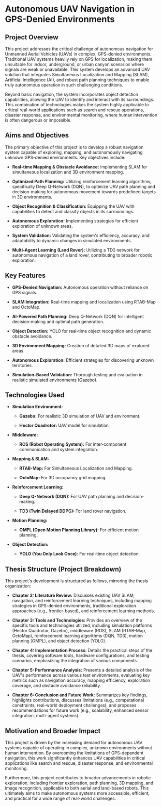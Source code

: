# Autonomous UAV Navigation in GPS-Denied Environments

## Project Overview

This project addresses the critical challenge of autonomous navigation for Unmanned Aerial Vehicles (UAVs) in complex, GPS-denied environments. Traditional UAV systems heavily rely on GPS for localization, making them unsuitable for indoor, underground, or urban canyon scenarios where signals are weak or unavailable. This system develops an advanced UAV solution that integrates Simultaneous Localization and Mapping (SLAM), Artificial Intelligence (AI), and robust path planning techniques to enable truly autonomous operation in such challenging conditions.

Beyond basic navigation, the system incorporates object detection capabilities, allowing the UAV to identify and interact with its surroundings. This combination of technologies makes the system highly applicable to critical real-world applications such as search and rescue operations, disaster response, and environmental monitoring, where human intervention is often dangerous or impossible.

## Aims and Objectives

The primary objective of this project is to develop a robust navigation system capable of exploring, mapping, and autonomously navigating unknown GPS-denied environments. Key objectives include:

* **Real-time Mapping & Obstacle Avoidance:** Implementing SLAM for simultaneous localization and 3D environment mapping.

* **Optimized Path Planning:** Utilizing reinforcement learning algorithms, specifically Deep Q-Network (DQN), to optimize UAV path planning and decision-making for autonomous movement towards predefined targets in 3D environments.

* **Object Recognition & Classification:** Equipping the UAV with capabilities to detect and classify objects in its surroundings.

* **Autonomous Exploration:** Implementing strategies for efficient exploration of unknown areas.

* **System Validation:** Validating the system's efficiency, accuracy, and adaptability to dynamic changes in simulated environments.

* **Multi-Agent Learning (Land Rover):** Utilizing a TD3 network for autonomous navigation of a land rover, contributing to broader robotic exploration.

## Key Features

* **GPS-Denied Navigation:** Autonomous operation without reliance on GPS signals.

* **SLAM Integration:** Real-time mapping and localization using RTAB-Map and OctoMap.

* **AI-Powered Path Planning:** Deep Q-Network (DQN) for intelligent decision-making and optimal path generation.

* **Object Detection:** YOLO for real-time object recognition and dynamic obstacle avoidance.

* **3D Environment Mapping:** Creation of detailed 3D maps of explored areas.

* **Autonomous Exploration:** Efficient strategies for discovering unknown territories.

* **Simulation-Based Validation:** Thorough testing and evaluation in realistic simulated environments (Gazebo).

## Technologies Used

* **Simulation Environment:**

  * **Gazebo:** For realistic 3D simulation of UAV and environment.

  * **Hector Quadrotor:** UAV model for simulation.

* **Middleware:**

  * **ROS (Robot Operating System):** For inter-component communication and system integration.

* **Mapping & SLAM:**

  * **RTAB-Map:** For Simultaneous Localization and Mapping.

  * **OctoMap:** For 3D occupancy grid mapping.

* **Reinforcement Learning:**

  * **Deep Q-Network (DQN):** For UAV path planning and decision-making.

  * **TD3 (Twin Delayed DDPG):** For land rover navigation.

* **Motion Planning:**

  * **OMPL (Open Motion Planning Library):** For efficient motion planning.

* **Object Detection:**

  * **YOLO (You Only Look Once):** For real-time object detection.

## Thesis Structure (Project Breakdown)

This project's development is structured as follows, mirroring the thesis organization:

* **Chapter 2: Literature Review:** Discusses existing UAV SLAM, navigation, and reinforcement learning techniques, including mapping strategies in GPS-denied environments, traditional exploration approaches (e.g., frontier-based), and reinforcement learning methods.

* **Chapter 3: Tools and Technologies:** Provides an overview of the specific tools and technologies utilized, including simulation platforms (Hector Quadrotor, Gazebo), middleware (ROS), SLAM (RTAB-Map, OctoMap), reinforcement learning algorithms (DQN, TD3), motion planning (OMPL), and object detection (YOLO).

* **Chapter 4: Implementation Process:** Details the practical steps of the thesis, covering software tools, hardware configurations, and testing scenarios, emphasizing the integration of various components.

* **Chapter 5: Performance Analysis:** Presents a detailed analysis of the UAV's performance across various test environments, evaluating key metrics such as navigation accuracy, mapping efficiency, exploration coverage, and obstacle avoidance reliability.

* **Chapter 6: Conclusion and Future Work:** Summarizes key findings, highlights contributions, discusses limitations (e.g., computational constraints, real-world deployment challenges), and proposes recommendations for future work (e.g., scalability, enhanced sensor integration, multi-agent systems).

## Motivation and Broader Impact

This project is driven by the increasing demand for autonomous UAV systems capable of operating in complex, unknown environments without human intervention. By overcoming the limitations of GPS-dependent navigation, this work significantly enhances UAV capabilities in critical applications like search and rescue, disaster response, and environmental monitoring.

Furthermore, this project contributes to broader advancements in robotic exploration, including frontier exploration, path planning, 3D mapping, and image recognition, applicable to both aerial and land-based robots. This ultimately aims to make autonomous systems more accessible, efficient, and practical for a wide range of real-world challenges.
